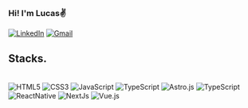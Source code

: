 ### Hi! I'm Lucas✌️

[![LinkedIn](https://img.shields.io/badge/LinkedIn-0077B5?style=for-the-badge&logo=linkedin&logoColor=white)](https://www.linkedin.com/in/lucassrsilva/)
[![Gmail](https://img.shields.io/badge/Gmail-D14836?style=for-the-badge&logo=gmail&logoColor=white)](mailto:lucasrsdeven@gmail.com)

<!--![Lucas GitHub stats](https://github-readme-stats.vercel.app/api?username=LucasSrSilva&show_icons=true&theme=radical)!-->

## Stacks.

<div style="display: inline_block"><br>
    <img align="center" alt="HTML5" src="https://img.shields.io/badge/HTML5-E34F26?style=for-the-badge&logo=html5&logoColor=white">
    <img align="center" alt="CSS3" src="https://img.shields.io/badge/CSS3-1572B6?style=for-the-badge&logo=css3&logoColor=white">
    <img align="center" alt="JavaScript" src="https://img.shields.io/badge/JavaScript-F7DF1E?style=for-the-badge&logo=javascript&logoColor=black"> 
    <img align="center" alt="TypeScript" src="https://img.shields.io/badge/typescript-%23007ACC.svg?style=for-the-badge&logo=typescript&logoColor=white">
    <img align="center" alt="Astro.js" src="https://img.shields.io/badge/AstroJS-151248.svg?style=for-the-badge&logo=astro&logoColor=white">
    <img align="center" alt="TypeScript" src="https://img.shields.io/badge/react-23272f.svg?style=for-the-badge&logo=react&logoColor=%2361DAFB">
    <img align="center" alt="ReactNative" src="https://img.shields.io/badge/react_native-151b23.svg?style=for-the-badge&logo=react&logoColor=%2361DAFB">
    <img align="center" alt="NextJs" src="https://img.shields.io/badge/Next.js-000000.svg?style=for-the-badge&logo=next.js&logoColor=white">
    <img align="center" alt="Vue.js" src="https://img.shields.io/badge/Vue.js-35495E?style=for-the-badge&logo=vuedotjs&logoColor=4FC08D">

    
    
</div>

